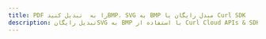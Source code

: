 ---title: PDF را به  تبدیل کنیدBMP، SVG به BMP مبدل رایگان یا Curl SDKdescription: تبدیل رایگانSVG به BMP با استفاده از Curl Cloud APIs & SDK همچنین اسناد PDF را در Cloud ایجاد، ویرایش و رندر کنید.---